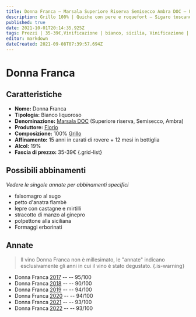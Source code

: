 ```yaml
---
title: Donna Franca – Marsala Superiore Riserva Semisecco Ambra DOC – Florio – Sicilia (IT) – 35-39€ – 4★-5★
description: Grillo 100% | Quiche con pere e roquefort – Sigaro toscano – Sigaro partagas – Mandorle atterrate al cioccolato fondente – Formaggi erborinati
published: true
date: 2021-10-01T20:14:35.925Z
tags: Prezzi | 35-39€,Vinificazione | bianco, sicilia, Vinificazione | varietale, Valutazioni | 5 stelle, liquoroso, grillo, quiche con pere e roquefort, sigaro toscano, sigaro partagas, mandorle atterrate al cioccolato fondente, Alimento | manzo, Cottura | stracotto, Aromatizzazione | al ginepro, Formaggi erborinati
editor: markdown
dateCreated: 2021-09-08T07:39:57.694Z
---
```


# Donna Franca

## Caratteristiche
- **Nome:** Donna Franca
- **Tipologia:** Bianco liquoroso
- **Denominazione:** [Marsala DOC](/denominazioni/Italia/Sicilia/DOC/Marsala) (Superiore riserva, Semisecco, Ambra)
- **Produttore:** [Florio](/produttori/Italia/Sicilia/Florio) 
- **Composizione:** 100% [Grillo](/vitigni/Italia/bacca-nera/grillo)
- **Affinamento:** 15 anni in carati di rovere + 12 mesi in bottiglia
- **Alcol:** 19%
- **Fascia di prezzo:** 35-39€
{.grid-list}



## Possibili abbinamenti
*Vedere le singole annate per abbinamenti specifici*

- falsomagro al sugo
- petto d'anatra flambè
- lepre con castagne e mirtilli
- stracotto di manzo al ginepro
- polpettone alla siciliana
- Formaggi erborinati

## Annate
> Il vino Donna Franca non è millesimato, le "annate" indicano esclusivamente gli anni in cui il vino è stato degustato.
{.is-warning}

- Donna Franca [2017](vini/Italia/Sicilia/Florio/Donna-Franca/2017) -- <span class="star-5"></span> -- 95/100
- Donna Franca [2018](vini/Italia/Sicilia/Florio/Donna-Franca/2018) -- <span class="star-4"></span> -- 90/100
- Donna Franca [2019](vini/Italia/Sicilia/Florio/Donna-Franca/2019) -- <span class="star-5"></span> -- 94/100
- Donna Franca [2020](vini/Italia/Sicilia/Florio/Donna-Franca/2020) -- <span class="star-5"></span> -- 94/100
- Donna Franca [2021](vini/Italia/Sicilia/Florio/Donna-Franca/2021) -- <span class="star-5"></span> -- 93/100
- Donna Franca [2022](vini/Italia/Sicilia/Florio/Donna-Franca/2022) -- <span class="star-5"></span> -- 93/100

